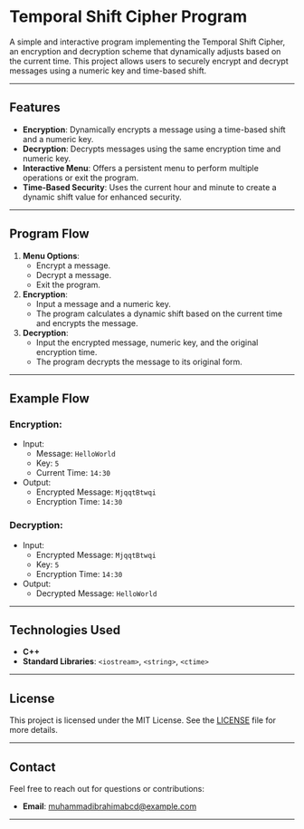 
# **Temporal Shift Cipher Program**

A simple and interactive program implementing the Temporal Shift Cipher, an encryption and decryption scheme that dynamically adjusts based on the current time. This project allows users to securely encrypt and decrypt messages using a numeric key and time-based shift.

---

## **Features**
- **Encryption**: Dynamically encrypts a message using a time-based shift and a numeric key.
- **Decryption**: Decrypts messages using the same encryption time and numeric key.
- **Interactive Menu**: Offers a persistent menu to perform multiple operations or exit the program.
- **Time-Based Security**: Uses the current hour and minute to create a dynamic shift value for enhanced security.

---

## **Program Flow**
1. **Menu Options**:
   - Encrypt a message.
   - Decrypt a message.
   - Exit the program.
2. **Encryption**:
   - Input a message and a numeric key.
   - The program calculates a dynamic shift based on the current time and encrypts the message.
3. **Decryption**:
   - Input the encrypted message, numeric key, and the original encryption time.
   - The program decrypts the message to its original form.

---

## **Example Flow**
### Encryption:
- Input:  
  - Message: `HelloWorld`  
  - Key: `5`  
  - Current Time: `14:30`
- Output:  
  - Encrypted Message: `MjqqtBtwqi`  
  - Encryption Time: `14:30`

### Decryption:
- Input:  
  - Encrypted Message: `MjqqtBtwqi`  
  - Key: `5`  
  - Encryption Time: `14:30`
- Output:  
  - Decrypted Message: `HelloWorld`

---

## **Technologies Used**
- **C++**
- **Standard Libraries**: `<iostream>`, `<string>`, `<ctime>`


---

## **License**
This project is licensed under the MIT License. See the [LICENSE](LICENSE) file for more details.

---

## **Contact**
Feel free to reach out for questions or contributions:
- **Email**: muhammadibrahimabcd@example.com
---
